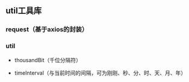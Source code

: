 ## util工具库

### request（基于axios的封装）

### util

+ thousandBit（千位分隔符）  

+ timeInterval（与当前时间的间隔，可为刚刚、秒、分、时、天、月、年）